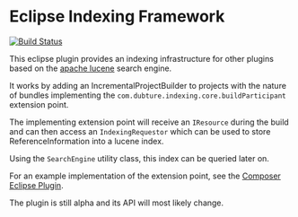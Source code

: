 Eclipse Indexing Framework
==========================

[![Build Status](https://secure.travis-ci.org/pulse00/eclipse-indexing-framework.png)](http://travis-ci.org/pulse00/eclipse-indexing-framework)

This eclipse plugin provides an indexing infrastructure for other plugins based on the 
[apache lucene](http://lucene.apache.org/core/) search engine.

It works by adding an IncrementalProjectBuilder to projects with the nature of bundles implementing
the `com.dubture.indexing.core.buildParticipant` extension point.

The implementing extension point will receive an `IResource` during the build and can then access an 
`IndexingRequestor` which can be used to store ReferenceInformation into a lucene index.

Using the `SearchEngine` utility class, this index can be queried later on.

For an example implementation of the extension point, see the [Composer Eclipse Plugin](https://github.com/pulse00/Composer-Eclipse-Plugin).

The plugin is still alpha and its API will most likely change.